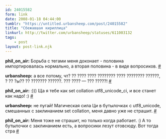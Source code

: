 ```yaml
---
id: 24015582
form: link
date: 2008-01-18 04:44:00
tumblr: "https://untitled.urbansheep.com/post/24015582"
title: "Сбежавшая кириллица"
linkurl: http://twitter.com/urbansheep/statuses/611003132
tags:
    - post
layout: post-link.njk
---
```

<p><strong>phil_on_air:</strong> Борьба с тегами меня доконает - половина импортировалась нормально, а вторая половина - в виде вопросиков. <a href="http://twitter.com/phil_on_air/statuses/610850552">#</a></p>

<p><strong>urbansheep:</strong> а все потому, чт? ?? ???? ???? ???????? ???? ???????? ??????, ? ?? ?ы?? ?? ??????? ??????. ??? ???? — ??? ?????! <a href="http://twitter.com/urbansheep/statuses/611003132">#</a></p>

<p><strong>phil_on_air:</strong> :))) Ща я тебе как set collation utf8_unicode_ci, и все станет как надо! :) <a href="http://twitter.com/phil_on_air/statuses/612483352">#</a></p>

<p><strong>urbansheep:</strong> не пугай! Магическая сила Ци в бутылочках с utf8_unicode, смешанных с заклинанием set collation, меня давно уже не страшит. <a href="http://twitter.com/urbansheep/statuses/612567262">#</a></p>

<p><strong>phil_on_air:</strong> Меня тоже не страшит, но только когда работает. :) А то бутылочки с заклинанием есть, а вопросики лезут отовсюду. Вот тогда стра <a href="http://twitter.com/phil_on_air/statuses/612708902">#</a></p>
